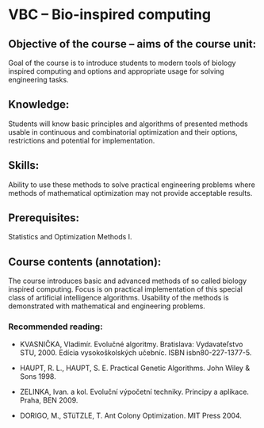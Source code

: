 # VBC – Bio-inspired computing

## Objective of the course – aims of the course unit:
Goal of the course is to introduce students to modern tools of biology inspired computing and options and appropriate usage for solving engineering tasks.

## Knowledge: 
Students will know basic principles and algorithms of presented methods usable in continuous and combinatorial optimization and their options, restrictions and potential for implementation.

## Skills: 
Ability to use these methods to solve practical engineering problems where methods of mathematical optimization may not provide acceptable results.

## Prerequisites:
Statistics and Optimization Methods I.

## Course contents (annotation):
The course introduces basic and advanced methods of so called biology inspired computing. Focus is on practical implementation of this special class of artificial intelligence algorithms. Usability of the methods is demonstrated with mathematical and engineering problems.

### Recommended reading:
- KVASNIČKA, Vladimír. Evolučné algoritmy. Bratislava: Vydavateľstvo STU, 2000. Edícia vysokoškolských učebníc. ISBN isbn80-227-1377-5.

- HAUPT, R. L., HAUPT, S. E. Practical Genetic Algorithms. John Wiley & Sons 1998.

- ZELINKA, Ivan. a kol. Evoluční výpočetní techniky. Principy a aplikace. Praha, BEN 2009.

- DORIGO, M., STüTZLE, T. Ant Colony Optimization. MIT Press 2004.
